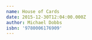 ```yaml
---
name: House of Cards
date: 2015-12-30T12:04:00.000Z
author: Michael Dobbs
isbn: '9780006176909'
---
```


